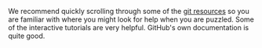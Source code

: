 We recommend quickly scrolling through some of the [git resources](https://github.com/CS50Dartmouth21FS1/home/blob/main/logistics/systems.md#github) so you are familiar with where you might look for help when you are puzzled.
Some of the interactive tutorials are very helpful.
GitHub's own documentation is quite good.
